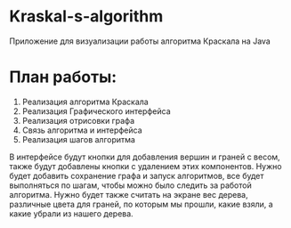 # Kraskal-s-algorithm
Приложение для визуализации работы алгоритма Краскала на Java
# План работы:
1. Реализация алгоритма Краскала
2. Реализация Графического интерфейса
3. Реализация отрисовки графа
4. Связь алгоритма и интерфейса
5. Реализация шагов алгоритма 


  В интерфейсе будут кнопки для добавления вершин и граней с весом, также будут добавлены кнопки с удалением этих компонентов. Нужно будет добавить сохранение графа и запуск алгоритмов, все будет выполняться по шагам, чтобы можно было следить за работой алгоритма.  Нужно будет также считать на экране вес дерева, различные цвета для граней, по которым мы прошли, какие взяли, а какие убрали из нашего дерева.
